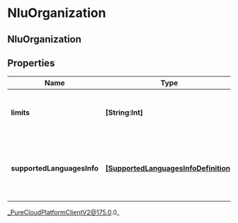 # NluOrganization

## NluOrganization

## Properties

|Name | Type | Description | Notes|
|------------ | ------------- | ------------- | -------------|
| **limits** | **[String:Int]** | The NLU limits defined for this Organization | [optional] |
| **supportedLanguagesInfo** | [**[SupportedLanguagesInfoDefinition]**]([SupportedLanguagesInfoDefinition]) | The list of Supported features for each languages for this Organization | [optional] |



_PureCloudPlatformClientV2@175.0.0_
